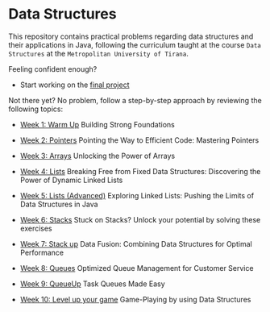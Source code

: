 # Data Structures

This repository contains practical problems regarding 
data structures and their applications in Java, following the curriculum taught at the course `Data Structures`
at the `Metropolitan University of Tirana`.

Feeling confident enough? 
- Start working on the [final project](https://github.com/evis-umt/umt_data_structures/tree/main/final_project)


Not there yet? No problem, follow a step-by-step approach by reviewing the following topics:

- [Week 1: Warm Up](https://github.com/evis-umt/umt_data_structures/tree/main/week1_warmup) Building Strong Foundations


- [Week 2: Pointers](https://github.com/evis-umt/umt_data_structures/tree/main/week2_pointers) Pointing the Way to Efficient Code: Mastering Pointers


- [Week 3: Arrays](https://github.com/evis-umt/umt_data_structures/tree/main/week3_arrays) Unlocking the Power of Arrays


- [Week 4: Lists](https://github.com/evis-umt/umt_data_structures/tree/main/week4_lists) Breaking Free from Fixed Data Structures: Discovering the Power of Dynamic Linked Lists


- [Week 5: Lists (Advanced)](https://github.com/evis-umt/umt_data_structures/tree/main/week5_lists_advanced) Exploring Linked Lists: Pushing the Limits of Data Structures in Java


- [Week 6: Stacks](https://github.com/evis-umt/umt_data_structures/tree/main/week6_stacks) Stuck on Stacks? Unlock your potential by solving these exercises


- [Week 7: Stack up](https://github.com/evis-umt/umt_data_structures/tree/main/week7_stacking_up) Data Fusion: Combining Data Structures for Optimal Performance


- [Week 8: Queues](https://github.com/evis-umt/umt_data_structures/tree/main/week8_queues) Optimized Queue Management for Customer Service


- [Week 9: QueueUp](https://github.com/evis-umt/umt_data_structures/tree/main/week9_queues) Task Queues Made Easy


- [Week 10: Level up your game](https://github.com/evis-umt/umt_data_structures/tree/main/week10_gameplay) Game-Playing by using Data Structures

